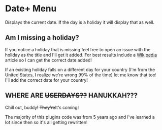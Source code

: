 # Date+ Menu

Displays the current date. If the day is a holiday it will display that as well.

## Am I missing a holiday?

If you notice a holiday that is missing feel free to open an issue with the holiday as the title and I'll get it added. For best results include a [Wikipedia](http://en.wikipedia.org/wiki/Main_Page) article so I can get the correct date added!

If an existing holiday falls on a different day for your country (I'm from the United States, I realize we're wrong 99% of the time) let me know that too! I'll add the correct date for your country!

## WHERE ARE ~~USERDAYS??~~ HANUKKAH???

Chill out, buddy! ~~They're~~It's coming!

The majority of this plugins code was from 5 years ago and I've learned a lot since then so it's all getting rewritten!
